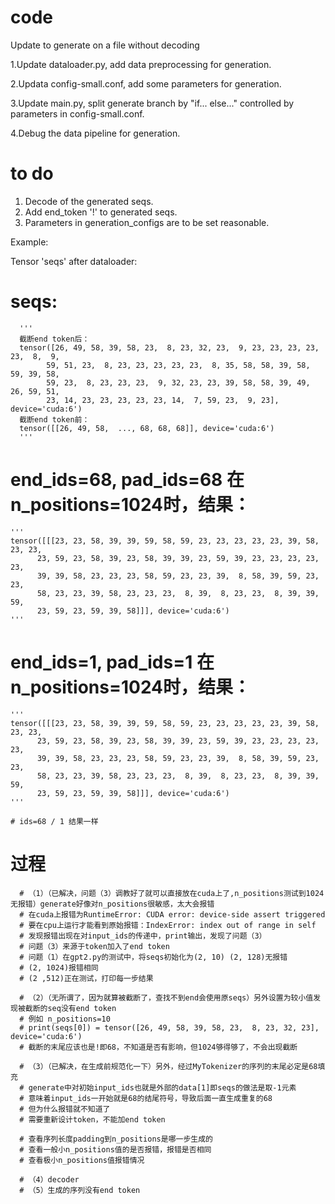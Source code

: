 # code
Update to generate on a file without decoding

1.Update dataloader.py, add data preprocessing for generation.

2.Updata config-small.conf, add some parameters for generation.

3.Update main.py, split generate branch by "if... else..." controlled by parameters in config-small.conf.

4.Debug the data pipeline for generation.

# to do 
1. Decode of the generated seqs.
2. Add end_token '!' to generated seqs.
3. Parameters in generation_configs are to be set reasonable.


Example:

Tensor 'seqs' after dataloader:

# seqs:
      '''
      截断end token后：
      tensor([26, 49, 58, 39, 58, 23,  8, 23, 32, 23,  9, 23, 23, 23, 23, 23,  8,  9,
            59, 51, 23,  8, 23, 23, 23, 23, 23,  8, 35, 58, 58, 39, 58, 59, 39, 58,
            59, 23,  8, 23, 23, 23,  9, 32, 23, 23, 39, 58, 58, 39, 49, 26, 59, 51,
            23, 14, 23, 23, 23, 23, 23, 14,  7, 59, 23,  9, 23], device='cuda:6')
      截断end token前：
      tensor([[26, 49, 58,  ..., 68, 68, 68]], device='cuda:6')
      '''

# end_ids=68, pad_ids=68 在n_positions=1024时，结果：
    '''
    tensor([[[23, 23, 58, 39, 39, 59, 58, 59, 23, 23, 23, 23, 23, 39, 58, 23, 23,
          23, 59, 23, 58, 39, 23, 58, 39, 39, 23, 59, 39, 23, 23, 23, 23, 23,
          39, 39, 58, 23, 23, 23, 58, 59, 23, 23, 39,  8, 58, 39, 59, 23, 23,
          58, 23, 23, 39, 58, 23, 23, 23,  8, 39,  8, 23, 23,  8, 39, 39, 59,
          23, 59, 23, 59, 39, 58]]], device='cuda:6')
    '''

# end_ids=1, pad_ids=1 在n_positions=1024时，结果：
    '''
    tensor([[[23, 23, 58, 39, 39, 59, 58, 59, 23, 23, 23, 23, 23, 39, 58, 23, 23,
          23, 59, 23, 58, 39, 23, 58, 39, 39, 23, 59, 39, 23, 23, 23, 23, 23,
          39, 39, 58, 23, 23, 23, 58, 59, 23, 23, 39,  8, 58, 39, 59, 23, 23,
          58, 23, 23, 39, 58, 23, 23, 23,  8, 39,  8, 23, 23,  8, 39, 39, 59,
          23, 59, 23, 59, 39, 58]]], device='cuda:6')
    '''

    # ids=68 / 1 结果一样

# 过程
      # （1）（已解决，问题（3）调教好了就可以直接放在cuda上了,n_positions测试到1024无报错）generate好像对n_positions很敏感，太大会报错
      # 在cuda上报错为RuntimeError: CUDA error: device-side assert triggered
      # 要在cpu上运行才能看到原始报错：IndexError: index out of range in self
      # 发现报错出现在对input_ids的传递中，print输出，发现了问题（3）
      # 问题（3）来源于token加入了end token
      # 问题（1）在gpt2.py的测试中，将seqs初始化为(2, 10) (2, 128)无报错
      # (2, 1024)报错相同
      # (2 ,512)正在测试，打印每一步结果
      
      # （2）（无所谓了，因为就算被截断了，查找不到end会使用原seqs）另外设置为较小值发现被截断的seq没有end token
      # 例如 n_positions=10
      # print(seqs[0]) = tensor([26, 49, 58, 39, 58, 23,  8, 23, 32, 23], device='cuda:6')
      # 截断的末尾应该也是!即68，不知道是否有影响，但1024够得够了，不会出现截断
      
      # （3）（已解决，在生成前规范化一下）另外，经过MyTokenizer的序列的末尾必定是68填充
      # generate中对初始input_ids也就是外部的data[1]即seqs的做法是取-1元素
      # 意味着input_ids一开始就是68的结尾符号，导致后面一直生成重复的68
      # 但为什么报错就不知道了
      # 需要重新设计token，不能加end token
      
      # 查看序列长度padding到n_positions是哪一步生成的
      # 查看一般小n_positions值的是否报错，报错是否相同
      # 查看极小n_positions值报错情况
      
      # （4）decoder
      # （5）生成的序列没有end token


